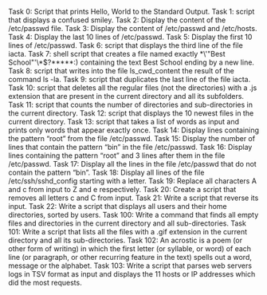 Task 0: Script that prints Hello, World to the Standard Output.
Task 1: script that displays a confused smiley.
Task 2: Display the content of the /etc/passwd file.
Task 3: Display the content of /etc/passwd and /etc/hosts.
Task 4: Display the last 10 lines of /etc/passwd.
Task 5: Display the first 10 lines of /etc/passwd.
Task 6: script that displays the third line of the file iacta.
Task 7: shell script that creates a file named exactly \*\\'"Best School"\'\\*$\?\*\*\*\*\*:) containing the text Best School ending by a new line.
Task 8: script that writes into the file ls_cwd_content the result of the command ls -la.
Task 9: script that duplicates the last line of the file iacta.
Task 10: script that deletes all the regular files (not the directories) with a .js extension that are present in the current directory and all its subfolders.
Task 11: script that counts the number of directories and sub-directories in the current directory.
Task 12: script that displays the 10 newest files in the current directory.
Task 13: script that takes a list of words as input and prints only words that appear exactly once.
Task 14: Display lines containing the pattern “root” from the file /etc/passwd.
Task 15: Display the number of lines that contain the pattern “bin” in the file /etc/passwd.
Task 16: Display lines containing the pattern “root” and 3 lines after them in the file /etc/passwd.
Task 17: Display all the lines in the file /etc/passwd that do not contain the pattern “bin”.
Task 18: Display all lines of the file /etc/ssh/sshd_config starting with a letter.
Task 19: Replace all characters A and c from input to Z and e respectively.
Task 20: Create a script that removes all letters c and C from input.
Task 21: Write a script that reverse its input.
Task 22: Write a script that displays all users and their home directories, sorted by users.
Task 100: Write a command that finds all empty files and directories in the current directory and all sub-directories.
Task 101: Write a script that lists all the files with a .gif extension in the current directory and all its sub-directories.
Task 102: An acrostic is a poem (or other form of writing) in which the first letter (or syllable, or word) of each line (or paragraph, or other recurring feature in the text) spells out a word, message or the alphabet.
Task 103: Write a script that parses web servers logs in TSV format as input and displays the 11 hosts or IP addresses which did the most requests.
